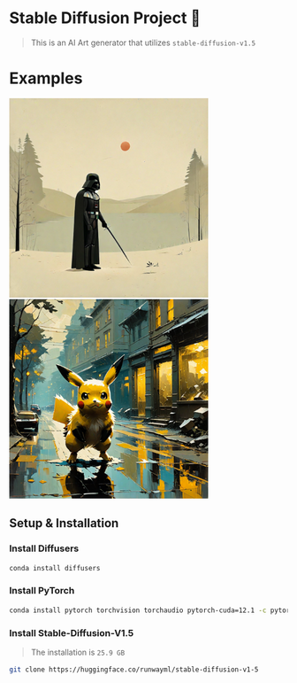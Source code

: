 # Stable Diffusion Project 🎨

> This is an AI Art generator that utilizes `stable-diffusion-v1.5`

# Examples

<img src="./media/medieval darth vader.png" float=left height=360px>
<img src="./media/pokemon digital art.png" float=left height=360px>

## Setup & Installation

### Install Diffusers
```bash
conda install diffusers
```

### Install PyTorch
```bash
conda install pytorch torchvision torchaudio pytorch-cuda=12.1 -c pytorch -c nvidia
```

### Install Stable-Diffusion-V1.5
> The installation is `25.9 GB`

```bash
git clone https://huggingface.co/runwayml/stable-diffusion-v1-5
```
